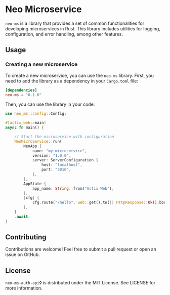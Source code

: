 # Neo Microservice

`neo-ms` is a library that provides a set of common functionalities for developing microservices in Rust. This library includes utilities for logging, configuration, and error handling, among other features.

## Usage

### Creating a new microservice

To create a new microservice, you can use the `neo-ms` library. First, you need to add the library as a dependency in your `Cargo.toml` file:

```toml
[dependencies]
neo-ms = "0.1.0"
```

Then, you can use the library in your code:

```rust
use neo_ms::config::Config;

#[actix_web::main]
async fn main() {

    // Start the microservice with configuration
    NeoMicroService::run(
        NeoApp {
            name: "my-microservice",
            version: "1.0.0",
            server: ServerConfiguration {
                host: "localhost",
                port: "3010",
            },
        },
        AppState {
            app_name: String::from("Actix Web"),
        },
        |cfg| {
            cfg.route("/hello", web::get().to(|| HttpResponse::Ok().body("Hello, world!")));
        },
    )
    .await;
}
```

## Contributing

Contributions are welcome! Feel free to submit a pull request or open an issue on GitHub.

## License

`neo-ms-auth-api`◊ is distributed under the MIT License. See LICENSE for more information.

